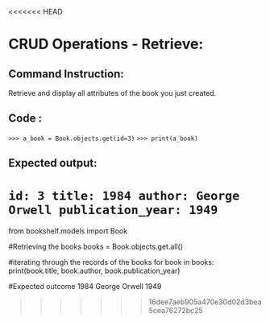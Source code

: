 <<<<<<< HEAD
# CRUD Operations - Retrieve: 

## Command Instruction: 
Retrieve and display all attributes of the book you just created.

## Code : 
`>>> a_book = Book.objects.get(id=3)`
`>>> print(a_book)`

## Expected output:
`id: 3
title: 1984
author: George Orwell
publication_year: 1949
`
=======
from bookshelf.models import Book

#Retrieving the books
books = Book.objects.get.all()                                 

#iterating through the records of the books
for book in books:
    print(book.title, book.author, book.publication_year)       

#Expected outcome
1984 George Orwell 1949
>>>>>>> 16dee7aeb905a470e30d02d3bea5cea76272bc25
